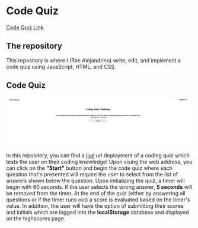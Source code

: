 # Code Quiz

<a href="https://raealejandrino.github.io/codequiz/">Code Quiz Link</a>

## The repository

This repository is where I (Rae Alejandrino) write, edit, and implement a code quiz using JavaScript, HTML, and CSS.

## Code Quiz

<img src="./assets/images/readmess.png" />

In this repository, you can find a <a href="https://raealejandrino.github.io/codequiz/">live</a> url deployment of a coding quiz which tests the user on their coding knowledge! Upon vising the web address, you can click on the **"Start"** button and begin the code quiz where each question that's presented will require the user to select from the list of answers shown below the question. Upon initializing the quiz, a timer will begin with 60 seconds. If the user selects the wrong answer, **5 seconds** will be removed from the timer. At the end of the quiz (either by answering all questions or if the timer runs out) a score is evaluated based on the timer's value. In addition, the user will have the option of submitting their scores and initials which are logged into the **localStorage** database and displayed on the highscores page.